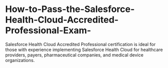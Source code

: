 # How-to-Pass-the-Salesforce-Health-Cloud-Accredited-Professional-Exam-
Salesforce Health Cloud Accredited Professional certification is ideal for those with experience implementing Salesforce Health Cloud for healthcare providers, payers, pharmaceutical companies, and medical device organizations.
